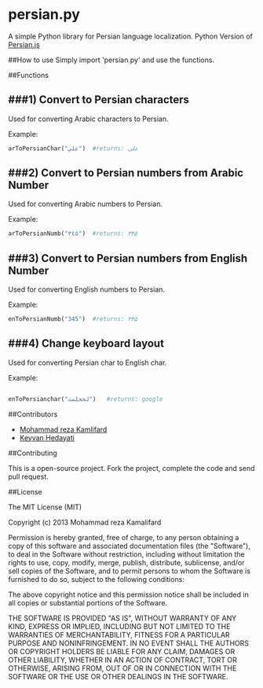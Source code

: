 persian.py
==========

A simple Python library for Persian language localization.
Python Version of [Persian.js](https://github.com/itmard/persian.js)

##How to use
Simply import 'persian.py' and use the functions.

##Functions

###1) Convert to Persian characters
----------
Used for converting Arabic characters to Persian.

Example:

```python
arToPersianChar("علي")  #returns: علی
````

###2) Convert to Persian numbers from Arabic Number
----------
Used for converting Arabic numbers to Persian.

Example:

```python
arToPersianNumb("٣٤٥")  #returns: ۳۴۵
````
###3) Convert to Persian numbers from English Number
----------
Used for converting English numbers to Persian.

Example:

```python
enToPersianNumb("345")  #returns: ۳۴۵
````

###4) Change keyboard layout
----------
Used for converting Persian char to English char.

Example:

```python

enToPersianchar("لخخلمث")   #returns: google
````
##Contributors

- [Mohammad reza Kamlifard](http://kamalifard.ir/)
- [Keyvan Hedayati](https://github.com/k1-hedayati)

##Contributing

This is a open-source project. Fork the project, complete the code and send pull request.

##License

The MIT License (MIT)

Copyright (c) 2013 Mohammad reza Kamalifard

Permission is hereby granted, free of charge, to any person obtaining a copy of
this software and associated documentation files (the "Software"), to deal in
the Software without restriction, including without limitation the rights to
use, copy, modify, merge, publish, distribute, sublicense, and/or sell copies of
the Software, and to permit persons to whom the Software is furnished to do so,
subject to the following conditions:

The above copyright notice and this permission notice shall be included in all
copies or substantial portions of the Software.

THE SOFTWARE IS PROVIDED "AS IS", WITHOUT WARRANTY OF ANY KIND, EXPRESS OR
IMPLIED, INCLUDING BUT NOT LIMITED TO THE WARRANTIES OF MERCHANTABILITY, FITNESS
FOR A PARTICULAR PURPOSE AND NONINFRINGEMENT. IN NO EVENT SHALL THE AUTHORS OR
COPYRIGHT HOLDERS BE LIABLE FOR ANY CLAIM, DAMAGES OR OTHER LIABILITY, WHETHER
IN AN ACTION OF CONTRACT, TORT OR OTHERWISE, ARISING FROM, OUT OF OR IN
CONNECTION WITH THE SOFTWARE OR THE USE OR OTHER DEALINGS IN THE SOFTWARE.
